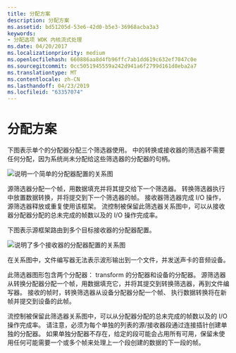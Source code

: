 ```yaml
---
title: 分配方案
description: 分配方案
ms.assetid: bd51205d-53e6-42d0-b5e3-36968acba3a3
keywords:
- 分配选项 WDK 内核流式处理
ms.date: 04/20/2017
ms.localizationpriority: medium
ms.openlocfilehash: 660886aa8d4fb96ffc7ab1dd619c632ef7047c0e
ms.sourcegitcommit: 0cc5051945559a242d941a6f2799d161d8eba2a7
ms.translationtype: MT
ms.contentlocale: zh-CN
ms.lasthandoff: 04/23/2019
ms.locfileid: "63357074"
---
```

# <a name="allocation-schemes"></a>分配方案





下图表示单个的分配器分配三个筛选器使用。 中的转换或接收器的筛选器不需要任何分配，因为系统尚未分配给这些筛选器的分配器的句柄。

![说明一个简单的分配器配置的关系图](images/ksart-10.png)

源筛选器分配一个帧，用数据填充并将其提交给下一个筛选器。 转换筛选器执行中放置数据转换，并将提交到下一个筛选器的帧。 接收器筛选器完成 I/O 操作，源筛选器释放或重复使用该框架。 流控制被保留此筛选器关系图中，可以从接收器分配器分配的总未完成的帧数以及的 I/O 操作完成率。

下图表示源框架路由到多个目标接收器的分配器配置。

![说明了多个接收器的分配器配置的关系图](images/ksart-11.png)

在关系图中，文件编写器无法表示波形输出到一个文件，并发送声卡的音频设备。

此筛选器图形包含两个分配器： transform 的分配器和设备的分配器。 源筛选器从转换分配器分配一个帧，用数据填充它，并将其提交到转换筛选器，再到文件编写器。 接收的帧时，转换筛选器从设备分配器分配一个帧、 执行数据转换将在新帧并提交到设备的此帧。

流控制被保留此筛选器关系图中，可以从分配器分配的总未完成的帧数以及的 I/O 操作完成率。 请注意，必须为每个单独的列表的源/接收器段通过连接插针创建单独的分配器。 如果单独分配器不存在，给定的段可能会占用所有可用，保留未使用任何可能需要一个或多个帧来处理上一个段创建的数据的下一段的帧。

 

 




